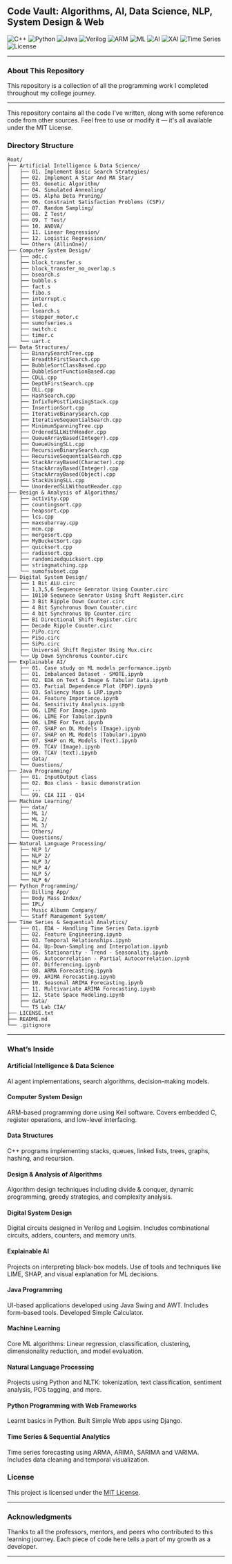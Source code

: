 ## Code Vault: Algorithms, AI, Data Science, NLP, System Design & Web

![C++](https://img.shields.io/badge/C%2B%2B-Data%20Structures%20%26%20Algorithms-blue?logo=cpp)
![Python](https://img.shields.io/badge/Python-Django%20%7C%20NLP%20%7C%20AI-green?logo=python)
![Java](https://img.shields.io/badge/Java-UI%20%7C%20Swing%20%7C%20AWT-red?logo=java)
![Verilog](https://img.shields.io/badge/Verilog-Digital%20Design-yellow?logo=circuitverse)
![ARM](https://img.shields.io/badge/ARM-Embedded%20C%20(Keil)-lightgrey?logo=arm)
![ML](https://img.shields.io/badge/ML-Algorithms%20%7C%20Time%20Series%20%7C%20XAI-orange?logo=scikit-learn)
![AI](https://img.shields.io/badge/AI-Agent%20Design%20%7C%20Search%20%7C%20Planning-brightgreen)
![XAI](https://img.shields.io/badge/Explainable%20AI-Interpretability-blueviolet)
![Time Series](https://img.shields.io/badge/Time%20Series-Sequential%20Analytics-teal)
![License](https://img.shields.io/badge/License-MIT-green)

---

### About This Repository

This repository is a collection of all the programming work I completed throughout my college journey.

---

This repository contains all the code I've written, along with some reference code from other sources. Feel free to use or modify it — it's all available under the MIT License.

### Directory Structure
```
Root/
├── Artificial Intelligence & Data Science/
│   ├── 01. Implement Basic Search Strategies/
│   ├── 02. Implement A Star And MA Star/
│   ├── 03. Genetic Algorithm/
│   ├── 04. Simulated Annealing/
│   ├── 05. Alpha Beta Pruning/
│   ├── 06. Constraint Satisfaction Problems (CSP)/
│   ├── 07. Random Sampling/
│   ├── 08. Z Test/
│   ├── 09. T Test/
│   ├── 10. ANOVA/
│   ├── 11. Linear Regression/
│   ├── 12. Logistic Regression/
│   └── Others (AllinOne)/
├── Computer System Design/
│   ├── adc.c
│   ├── block_transfer.s
│   ├── block_transfer_no_overlap.s
│   ├── bsearch.s
│   ├── bubble.s
│   ├── fact.s
│   ├── fibo.s
│   ├── interrupt.c
│   ├── led.c
│   ├── lsearch.s
│   ├── stepper_motor.c
│   ├── sumofseries.s
│   ├── switch.c
│   ├── timer.c
│   └── uart.c
├── Data Structures/
│   ├── BinarySearchTree.cpp
│   ├── BreadthFirstSearch.cpp
│   ├── BubbleSortClassBased.cpp
│   ├── BubbleSortFunctionBased.cpp
│   ├── CDLL.cpp
│   ├── DepthFirstSearch.cpp
│   ├── DLL.cpp
│   ├── HashSearch.cpp
│   ├── InfixToPostfixUsingStack.cpp
│   ├── InsertionSort.cpp
│   ├── IterativeBinarySearch.cpp
│   ├── IterativeSequentialSearch.cpp
│   ├── MinimumSpanningTree.cpp
│   ├── OrderedSLLWithHeader.cpp
│   ├── QueueArrayBased(Integer).cpp
│   ├── QueueUsingSLL.cpp
│   ├── RecursiveBinarySearch.cpp
│   ├── RecursiveSequentialSearch.cpp
│   ├── StackArrayBased(Character).cpp
│   ├── StackArrayBased(Integer).cpp
│   ├── StackArrayBased(Object).cpp
│   ├── StackUsingSLL.cpp
│   └── UnorderedSLLWithoutHeader.cpp
├── Design & Analysis of Algorithms/
│   ├── activity.cpp
│   ├── countingsort.cpp
│   ├── heapsort.cpp
│   ├── lcs.cpp
│   ├── maxsubarray.cpp
│   ├── mcm.cpp
│   ├── mergesort.cpp
│   ├── MyBucketSort.cpp
│   ├── quicksort.cpp
│   ├── radixsort.cpp
│   ├── randomizedquicksort.cpp
│   ├── stringmatching.cpp
│   └── sumofsubset.cpp
├── Digital System Design/
│   ├── 1 Bit ALU.circ
│   ├── 1,3,5,6 Sequence Genrator Using Counter.circ
│   ├── 10110 Sequnece Genrator Using Shift Register.circ
│   ├── 3 Bit Ripple Down Counter.circ
│   ├── 4 Bit Synchronus Down Counter.circ
│   ├── 4 bit Synchronus Up Counter.circ
│   ├── Bi Directional Shift Register.circ
│   ├── Decade Ripple Counter.circ
│   ├── PiPo.circ
│   ├── PiSo.circ
│   ├── SiPo.circ
│   ├── Universal Shift Register Using Mux.circ
│   └── Up Down Synchronus Counter.circ
├── Explainable AI/
│   ├── 01. Case study on ML models performance.ipynb
│   ├── 01. Imbalanced Dataset - SMOTE.ipynb
│   ├── 02. EDA on Text & Image & Tabular Data.ipynb
│   ├── 03. Partial Dependence Plot (PDP).ipynb
│   ├── 03. Saliency Maps & LRP.ipynb
│   ├── 04. Feature Importance.ipynb
│   ├── 04. Sensitivity Analysis.ipynb
│   ├── 06. LIME For Image.ipynb
│   ├── 06. LIME For Tabular.ipynb
│   ├── 06. LIME For Text.ipynb
│   ├── 07. SHAP on DL Models (Image).ipynb
│   ├── 07. SHAP on ML Models (Tabular).ipynb
│   ├── 07. SHAP on ML Models (Text).ipynb
│   ├── 09. TCAV (Image).ipynb
│   ├── 09. TCAV (text).ipynb
│   ├── data/
│   └── Ouestions/
├── Java Programming/
│   ├── 01. InputOutput class
│   ├── 02. Box class - basic demonstration
│   ├── ...
│   └── 99. CIA III - Q14
├── Machine Learning/
│   ├── data/
│   ├── ML 1/
│   ├── ML 2/
│   ├── ML 3/
│   ├── Others/
│   └── Questions/
├── Natural Language Processing/
│   ├── NLP 1/
│   ├── NLP 2/
│   ├── NLP 3/
│   ├── NLP 4/
│   ├── NLP 5/
│   └── NLP 6/
├── Python Programming/
│   ├── Billing App/
│   ├── Body Mass Index/
│   ├── IPL/
│   ├── Music Albumn Company/
│   └── Staff Management System/
├── Time Series & Sequential Analytics/
│   ├── 01. EDA - Handling Time Series Data.ipynb
│   ├── 02. Feature Engineering.ipynb
│   ├── 03. Temporal Relationships.ipynb
│   ├── 04. Up-Down-Sampling and Interpolation.ipynb
│   ├── 05. Stationarity - Trend - Seasonality.ipynb
│   ├── 06. Autocorrelation - Partial Autocorrelation.ipynb
│   ├── 07. Differencing.ipynb
│   ├── 08. ARMA Forecasting.ipynb
│   ├── 09. ARIMA Forecasting.ipynb
│   ├── 10. Seasonal ARIMA Forecasting.ipynb
│   ├── 11. Multivariate ARIMA Forecasting.ipynb
│   ├── 12. State Space Modeling.ipynb
│   ├── data/
│   └── TS Lab CIA/
├── LICENSE.txt
├── README.md
└── .gitignore
```
---

### What’s Inside

#### Artificial Intelligence & Data Science
AI agent implementations, search algorithms, decision-making models.

#### Computer System Design
ARM-based programming done using Keil software. Covers embedded C, register operations, and low-level interfacing.

#### Data Structures
C++ programs implementing stacks, queues, linked lists, trees, graphs, hashing, and recursion.

#### Design & Analysis of Algorithms
Algorithm design techniques including divide & conquer, dynamic programming, greedy strategies, and complexity analysis.

#### Digital System Design
Digital circuits designed in Verilog and Logisim. Includes combinational circuits, adders, counters, and memory units.

#### Explainable AI
Projects on interpreting black-box models. Use of tools and techniques like LIME, SHAP, and visual explanation for ML decisions.

#### Java Programming
UI-based applications developed using Java Swing and AWT. Includes form-based tools. Developed Simple Calculator.

#### Machine Learning
Core ML algorithms: Linear regression, classification, clustering, dimensionality reduction, and model evaluation.

#### Natural Language Processing
Projects using Python and NLTK: tokenization, text classification, sentiment analysis, POS tagging, and more.

#### Python Programming with Web Frameworks
Learnt basics in Python. Built Simple Web apps using Django. 

#### Time Series & Sequential Analytics
Time series forecasting using ARMA, ARIMA, SARIMA and VARIMA. Includes data cleaning and temporal visualization.

### License

This project is licensed under the [MIT License](LICENSE.txt).

---

### Acknowledgments

Thanks to all the professors, mentors, and peers who contributed to this learning journey. Each piece of code here tells a part of my growth as a developer.

---
